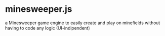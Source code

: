 # minesweeper.js
 a Minesweeper game engine to easily create and play on minefields without having to code any logic (UI-indipendent)
